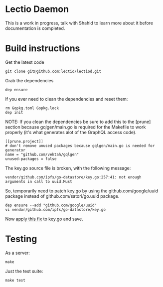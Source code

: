 
Lectio Daemon
=============

This is a work in progress, talk with Shahid to learn more about it before documentation is completed.

Build instructions
==================

Get the latest code

    git clone git@github.com:lectio/lectiod.git

Grab the dependencies

    dep ensure

If you ever need to clean the dependencies and reset them:

    rm Gopkg.toml Gopkg.lock
    dep init

NOTE: If you clean the dependencies be sure to add this to the [prune] section because gqlgen/main.go is required
for the Makefile to work properly (it's what generates alot of the GraphQL access code).

    [[prune.project]]
    # don't remove unused packages because gqlgen/main.go is needed for generator
    name = "github.com/vektah/gqlgen"
    unused-packages = false

The key.go source file is broken, with the following message:

    vendor/github.com/ipfs/go-datastore/key.go:257:41: not enough arguments in call to uuid.Must

So, temporarily need to patch key.go by using the github.com/google/uuid package instead of github.com/satori/go.uuid package.

    dep ensure --add "github.com/google/uuid"
    vi vendor/github.com/ipfs/go-datastore/key.go

Now [apply this fix](https://github.com/ipfs/go-datastore/commit/2fa1cdde8d95600fd062738e7d43a2acde18b648) to key.go and save.

Testing
=======

As a server:

    make

Just the test suite:

    make test